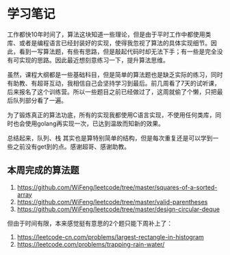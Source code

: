 # 学习笔记

工作都快10年时间了，算法这块知道一些理论，但是由于平时工作中都使用类库、或者是编程语言已经封装好的实现，使得我忽视了算法的具体实现细节。因此，看到一写算法题，有些有思路，但是敲起代码时却无法下手；有一些是完全没有可实现的思路。因此最近想刻意练习一下，提升算法思维。

虽然，课程大纲都是一些基础科目，但是简单的算法题也是缺乏实际的练习，同时有助教、有超哥互动，我相信自己会坚持学习到最后。前几周看了7天的试听课，后来报名了这个训练营。所以一些题目之前已经做过了，这周就偷了个懒，只把最后队列部分看了一遍。

为了锻炼真正的算法功底，所有的实现我都使用C语言实现，不使用任何类库，同时也会使用golang再实现一次，已达到温故而知新的效果。

总结起来，队列、栈 其实也是算特别简单的结构，但是每次重复还是可以学到一些之前没有get到的点。感谢超哥、感谢助教。

## 本周完成的算法题

1. https://github.com/WiFeng/leetcode/tree/master/squares-of-a-sorted-array
2. https://github.com/WiFeng/leetcode/tree/master/valid-parentheses
3. https://github.com/WiFeng/leetcode/tree/master/design-circular-deque


但由于时间有限，本来感觉挺有意思的2个题只能下周补上了：
1. https://leetcode-cn.com/problems/largest-rectangle-in-histogram
2. https://leetcode.com/problems/trapping-rain-water/

